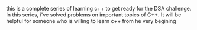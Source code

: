 this is a complete series of learning c++ to get ready for the DSA challenge. In this series, i've solved problems on important topics of C++. It will be helpful for someone who is willing to learn c++ from he very begining
